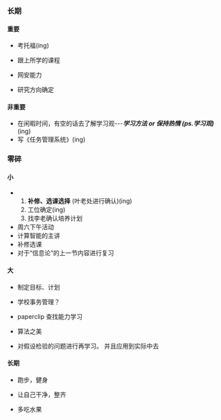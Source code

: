 ### 长期



#### 重要

+ 考托福(ing)

+ 跟上所学的课程

+ 网安能力

+ 研究方向确定

  


#### 非重要

+ 在闲暇时间，有空的话去了解学习观---***学习方法 or 保持热情   (ps.学习观)***(ing)
+ 写《任务管理系统》(ing)









### 零碎



#### 小



+ 1. **补修、选课选择** (叶老处进行确认)(ing)
  1. 工位确定(ing)
  2. 找李老确认培养计划
+ 周六下午活动
+ 计算智能的主讲
+ 补修选课
+ 对于“信息论“的上一节内容进行复习





#### 大

+ 制定目标、计划

+ 学校事务管理？

+ paperclip 查找能力学习

+ 算法之美

+ 对假设检验的问题进行再学习。 并且应用到实际中去

  





#### 长期

+ 跑步，健身
+ 让自己干净，整齐

+ 多吃水果

